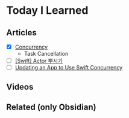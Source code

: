 # Today I Learned

## Articles
- [x] [Concurrency](https://bbiguduk.gitbook.io/swift/language-guide-1/concurrency)
	- Task Cancellation
- [ ] [[Swift] Actor 뿌시기](https://sujinnaljin.medium.com/swift-actor-%EB%BF%8C%EC%8B%9C%EA%B8%B0-249aee2b732d)
- [ ] [Updating an App to Use Swift Concurrency](https://developer.apple.com/documentation/swift/updating_an_app_to_use_swift_concurrency)

## Videos

## Related (only Obsidian)